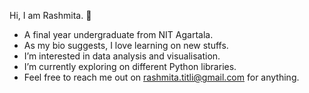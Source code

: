 Hi, I am Rashmita. 👋

- A final year undergraduate from NIT Agartala.
- As my bio suggests, I love learning on new stuffs.
- I’m interested in data analysis and visualisation.
- I’m currently exploring on different Python libraries.
- Feel free to reach me out on rashmita.titli@gmail.com for anything.
